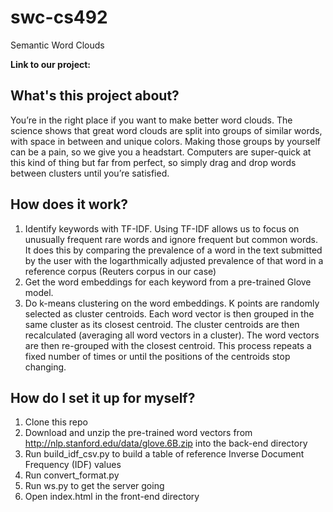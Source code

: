 # swc-cs492
Semantic Word Clouds

**Link to our project:**

## What's this project about?
You’re in the right place if you want to make better word clouds. The science shows that great word clouds are split into groups of similar words, with space in between and unique colors. Making those groups by yourself can be a pain, so we give you a headstart. Computers are super-quick at this kind of thing but far from perfect, so simply drag and drop words between clusters until you’re satisfied. 

## How does it work?
1) Identify keywords with TF-IDF. Using TF-IDF allows us to focus on unusually frequent rare words and ignore frequent but common words. It does this by comparing the prevalence of a word in the text submitted by the user with the logarthmically adjusted prevalence of that word in a reference corpus (Reuters corpus in our case) 
2) Get the word embeddings for each keyword from a pre-trained Glove model. 
3) Do k-means clustering on the word embeddings. K points are randomly selected as cluster centroids. Each word vector is then grouped in the same cluster as its closest centroid. The cluster centroids are then recalculated (averaging all word vectors in a cluster). The word vectors are then re-grouped with the closest centroid. This process repeats a fixed number of times or until the positions of the centroids stop changing.

## How do I set it up for myself?
1) Clone this repo 
2) Download  and unzip the pre-trained word vectors from http://nlp.stanford.edu/data/glove.6B.zip into the back-end directory 
4) Run build_idf_csv.py to build a table of reference Inverse Document Frequency (IDF) values
5) Run convert_format.py
6) Run ws.py to get the server going
7) Open index.html in the front-end directory
